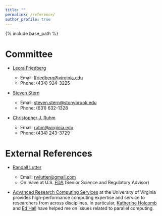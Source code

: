 ```yaml
---
title: ""
permalink: /reference/
author_profile: true
---
```


{% include base_path %}

Committee
=====
- [Leora Friedberg](http://economics.virginia.edu/people/profile/lfriedberg)
  - Email: lfriedberg@virginia.edu 
  - Phone:  (434) 924-3225 

- [Steven Stern](https://sites.google.com/site/stevensterneconomics/)
  - Email: steven.stern@stonybrook.edu
  - Phone:  (631) 632-1328

- [Christopher J. Ruhm](https://sites.google.com/site/christopherjruhm/home)
  - Email: ruhm@virginia.edu
  - Phone: (434) 243-3729

External References
=====
- [Randall Lutter](https://batten.virginia.edu/school/people/randall-lutter)
  - Email: rwlutter@gmail.com
  - On leave at U.S. [FDA](https://www.fda.gov/AboutFDA/CentersOffices/OC/ImmediateOfficeoftheCommissioner/default.htm) (Senior Science and Regulatory Advisor)

- [Advanced Research Computing Services](https://arcs.virginia.edu/) at the University of Virginia provides high-performance computing expertise and service to researchers from across disciplines. In particular, [Katherine Holcomb](https://arcs.virginia.edu/staff#Katherine%20Holcomb) and [Ed Hall](https://arcs.virginia.edu/staff#Ed%20Hall) have helped me on issues related to parallel computing.
